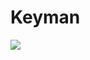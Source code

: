 # Keyman

[![](https://github.com/kou64yama/keyman/workflows/Go/badge.svg?branch=master)](https://github.com/kou64yama/keyman/actions)
